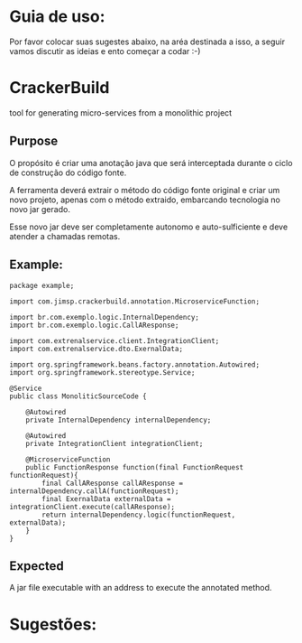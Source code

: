# Guia de uso:
Por favor colocar suas sugestes abaixo, na aréa destinada a isso, a seguir vamos discutir as ideias e ento começar a codar :-)

# CrackerBuild
tool for generating micro-services from a monolithic project

## Purpose
O propósito é criar uma anotação java que será interceptada durante o ciclo de construção do código fonte.

A ferramenta deverá extrair o método do código fonte original e criar um novo projeto, apenas com o método extraido, embarcando tecnologia no novo jar gerado.

Esse novo jar deve ser completamente autonomo e auto-sulficiente e deve atender a chamadas remotas.

## Example:

	package example;

	import com.jimsp.crackerbuild.annotation.MicroserviceFunction;

	import br.com.exemplo.logic.InternalDependency;
	import br.com.exemplo.logic.CallAResponse;

	import com.extrenalservice.client.IntegrationClient;
	import com.extrenalservice.dto.ExernalData;

	import org.springframework.beans.factory.annotation.Autowired;
	import org.springframework.stereotype.Service;

	@Service
	public class MonoliticSourceCode {

		@Autowired
		private InternalDependency internalDependency;

		@Autowired
		private IntegrationClient integrationClient;

		@MicroserviceFunction
		public FunctionResponse function(final FunctionRequest functionRequest){
			final CallAResponse callAResponse = internalDependency.callA(functionRequest);
			final ExernalData externalData = integrationClient.execute(callAResponse);
			return internalDependency.logic(functionRequest, externalData);
		}
	}

## Expected
A jar file executable with an address to execute the annotated method.



# Sugestões:

